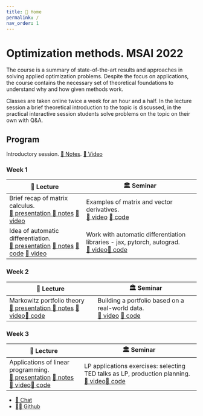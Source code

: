 ```yaml
---
title: 🏡 Home
permalink: /
nav_order: 1
---
```


# Optimization methods. MSAI 2022

The course is a summary of state-of-the-art results and approaches in solving applied optimization problems. Despite the focus on applications, the course contains the necessary set of theoretical foundations to understand why and how given methods work.

Classes are taken online twice a week for an hour and a half. In the lecture session a brief theoretical introduction to the topic is discussed, in the practical interactive session students solve problems on the topic on their own with Q&A.

## Program

Introductory session. [📝 Notes](/notes/intro_info.pdf). [📼 Video](https://youtu.be/Q7e4brrZgww)

### Week 1

<table>
<thead>
  <tr>
    <th>🦄 Lecture</th>
    <th>🏛 Seminar</th>
  </tr>
</thead>
<tbody>
  <tr>
    <td>Brief recap of matrix calculus. <br> <a href="/presentations/1_1.pdf" class="btn">📄 presentation </a> <a href="/notes/1_1.pdf" class="btn">📝 notes</a> <a href="https://youtu.be/Ia0UfweJk5o" class="btn">📼 video</a></td>
    <td>Examples of matrix and vector derivatives. <br> <a href="https://youtu.be/akVc3ydJBtU" class="btn">📼 video</a> <a href="https://colab.research.google.com/github/MerkulovDaniil/msai22/blob/main/notebooks/1_1.ipynb" class="btn">🐍 code</a> </td>
  </tr>
  <tr>
    <td>Idea of automatic differentiation. <br> <a href="/presentations/1_2.pdf" class="btn">📄 presentation</a> <a href="/notes/1_2.pdf" class="btn">📝 notes</a>  <a href="https://colab.research.google.com/github/MerkulovDaniil/msai22/blob/main/notebooks/1_2_Autograd.ipynb"  class="btn">🐍 code</a> <a href="https://youtu.be/xKRWNgEPYNo" class="btn">📼 video</a></td>
    <td>Work with automatic differentiation libraries - jax, pytorch, autograd. <br> <a href="https://youtu.be/akVc3ydJBtU?t=4253" class="btn">📼 video</a><a href="https://colab.research.google.com/github/MerkulovDaniil/msai22/blob/main/notebooks/1_2.ipynb"  class="btn">🐍 code</a></td>
  </tr>
</tbody>
</table>

### Week 2

<table>
<thead>
  <tr>
    <th>🦄 Lecture</th>
    <th>🏛 Seminar</th>
  </tr>
</thead>
<tbody>
  <tr>
    <td>Markowitz portfolio theory <br> <a href="/presentations/2_1.pdf" class="btn">📄 presentation </a> <a href="/notes/2_1.pdf" class="btn">📝 notes</a> <a href="https://youtu.be/SV-NimfpmQw" class="btn">📼 video</a><a href="https://colab.research.google.com/github/MerkulovDaniil/msai22/blob/main/notebooks/2_1_Markowitz_portfolio.ipynb" class="btn">🐍 code</a> </td>
    <td>Building a portfolio based on a real-world data. <br> <a href="#" class="btn">📼 video</a> <a href="https://colab.research.google.com/github/MerkulovDaniil/msai22/blob/main/notebooks/2_1.ipynb" class="btn">🐍 code</a> </td>
  </tr>
</tbody>
</table>

### Week 3

<table>
<thead>
  <tr>
    <th>🦄 Lecture</th>
    <th>🏛 Seminar</th>
  </tr>
</thead>
<tbody>
  <tr>
    <td>Applications of linear programming. <br> <a href="/presentations/3_1.pdf" class="btn">📄 presentation</a> <a href="/notes/3_1.pdf" class="btn">📝 notes</a> <a href="https://youtu.be/X14e-bFCsac" class="btn">📼 video</a><a href="https://colab.research.google.com/github/MerkulovDaniil/msai22/blob/main/notebooks/3_1_LP.ipynb" class="btn">🐍 code</a> </td>
    <td>LP applications exercises: selecting TED talks as LP, production planning. <br> <a href="https://youtu.be/X14e-bFCsac" class="btn">📼 video</a><a href="https://colab.research.google.com/github/MerkulovDaniil/msai22/blob/main/notebooks/3_1.ipynb"  class="btn">🐍 code</a></td>
  </tr>
</tbody>
</table>


* [📧 Chat](https://t.me/+kokUwlZ9ClBlYWZi)
* [👨‍💻 Github](https://github.com/MerkulovDaniil/msai22)
